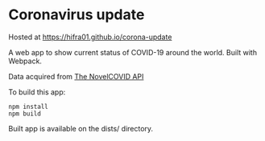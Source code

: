 # Coronavirus update

Hosted at https://hifra01.github.io/corona-update

A web app to show current status of COVID-19 around the world. Built with Webpack.

Data acquired from [The NovelCOVID API](https://disease.sh/)

To build this app:

```
npm install
npm build
```
Built app is available on the dists/ directory.

